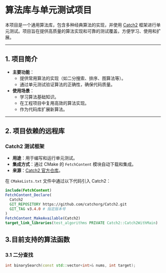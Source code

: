 # 算法库与单元测试项目

本项目是一个通用算法库，包含多种经典算法的实现，并使用 [Catch2](https://github.com/catchorg/Catch2) 框架进行单元测试。项目旨在提供高质量的算法实现和可靠的测试覆盖，方便学习、使用和扩展。

---

## **1. 项目简介**

- **主要功能**：
  - 提供常用算法的实现（如二分搜索、排序、图算法等）。
  - 通过单元测试验证算法的正确性，确保代码质量。
- **使用场景**：
  - 学习算法基础知识。
  - 在工程项目中复用高效的算法实现。
  - 作为代码库扩展新算法。

---

## **2. 项目依赖的远程库**

### **Catch2 测试框架**
- **用途**：用于编写和运行单元测试。
- **集成方式**：通过 CMake 的 `FetchContent` 模块自动下载和集成。
- **来源**：[Catch2 官方仓库](https://github.com/catchorg/Catch2)。

在 `CMakeLists.txt` 文件中通过以下代码引入 Catch2：
```cmake
include(FetchContent)
FetchContent_Declare(
  Catch2
  GIT_REPOSITORY https://github.com/catchorg/Catch2.git
  GIT_TAG v3.4.0 # 指定版本号
)
FetchContent_MakeAvailable(Catch2)
target_link_libraries(test_algorithms PRIVATE Catch2::Catch2WithMain)
```

## **3.目前支持的算法函数**

### 3.1 二分查找
```cpp
int binarySearch(const std::vector<int>& nums, int target);
```
